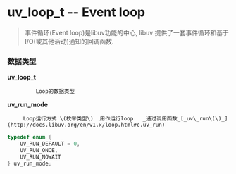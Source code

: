 # uv\_loop\_t -- Event loop

> 事件循环\(Event loop\)是libuv功能的中心, libuv 提供了一套事件循环和基于I/O\(或其他活动\)通知的回调函数.

### 数据类型

**uv\_loop\_t**

```
         Loop的数据类型
```

**uv\_run\_mode**

         Loop运行方式 \(枚举类型\)  用作运行loop   _通过调用函数_[_uv\_run\(\)_](http://docs.libuv.org/en/v1.x/loop.html#c.uv_run)

```cpp
typedef enum {
    UV_RUN_DEFAULT = 0,
    UV_RUN_ONCE,
    UV_RUN_NOWAIT
} uv_run_mode;
```



